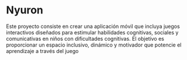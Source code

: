 # Nyuron
Este proyecto consiste en crear una aplicación móvil que incluya juegos interactivos diseñados para estimular habilidades cognitivas, sociales y comunicativas en niños con dificultades cognitivas. El objetivo es proporcionar un espacio inclusivo, dinámico y motivador que potencie el aprendizaje a través del juego

